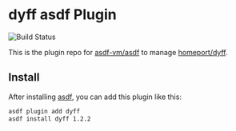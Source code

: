 # dyff asdf Plugin

![Build Status](https://gitlab.com/wt0f/asdf-dyff/badges/master/pipeline.svg)

This is the plugin repo for [asdf-vm/asdf](https://github.com/asdf-vm/asdf.git)
to manage [homeport/dyff](https://github.com/homeport/dyff).

## Install

After installing [asdf](https://github.com/asdf-vm/asdf),
you can add this plugin like this:

```bash
asdf plugin add dyff
asdf install dyff 1.2.2
`````